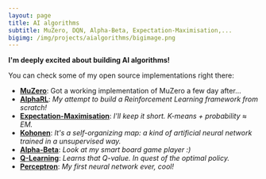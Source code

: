 ```yaml
---
layout: page
title: AI algorithms
subtitle: MuZero, DQN, Alpha-Beta, Expectation-Maximisation,...
bigimg: /img/projects/aialgorithms/bigimage.png
---
```


**I'm deeply excited about building AI algorithms!**

You can check some of my open source implementations right there:
- **[MuZero](https://github.com/johan-gras/MuZero)**: Got a working implementation of MuZero a few day after...
- **[AlphaRL]()**: *My attempt to build a Reinforcement Learning framework from scratch!*
- **[Expectation-Maximisation](https://github.com/johan-gras/Machine-Learning-Algorithms/tree/master/Expectation_Maximisation)**: *I'll keep it short. K-means + probability ≈ EM.*
- **[Kohonen](https://github.com/johan-gras/Machine-Learning-Algorithms/tree/master/Kohonen)**: *It's a self-organizing map: a kind of artificial neural network trained in a unsupervised way.*
- **[Alpha-Beta](https://github.com/johan-gras/Tree-search-algorithms)**: *Look at my smart board game player :)*
- **[Q-Learning](https://github.com/johan-gras/Q-Learning)**: *Learns that Q-value. In quest of the optimal policy.*
- **[Perceptron](https://github.com/johan-gras/Machine-Learning-Algorithms/tree/master/Perceptron)**: *My first neural network ever, cool!*